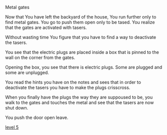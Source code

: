 Metal gates

Now that You have left the backyard of the house, You run further only to find metal gates. You go to push them open only to be tased. You realize that the gates are activated with tasers.

Without wasting time You figure that you have to find a way to deactivate the tasers.

You see that the electric plugs are placed inside a box that is pinned to the wall on the corner from the gates.

Opening the box, you see that there is electric plugs. Some are plugged and some are unplugged.

You read the hints you have on the notes and sees that in order to deactivate the tasers you have to make the plugs crisscross.

When you finally have the plugs the way they are suppoused to be, you walk to the gates and touches the metal and see that the tasers are now shut down.

You push the door open leave.

[level 5](outside.md)
